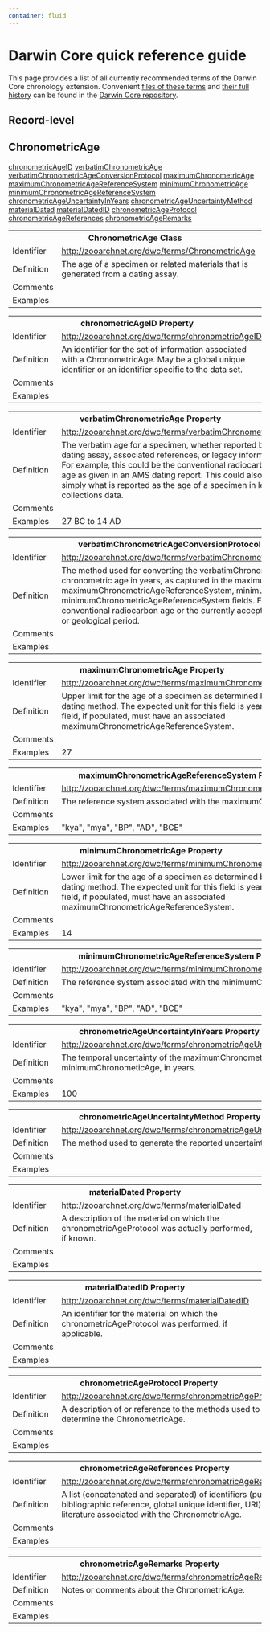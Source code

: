 ```yaml
---
container: fluid
---
```


# Darwin Core quick reference guide

This page provides a list of all currently recommended terms of the Darwin Core chronology extension. Convenient [files of these terms](https://github.com/VertNet/dwc-chronology) and [their full history](https://github.com/VertNet/dwc-chronology/blob/master/standard/vocabularies/term_versions.csv) can be found in the [Darwin Core repository](https://github.com/VertNet/dwc-chronology).


## Record-level

<div class="my-4">
    </div>




## ChronometricAge

<div class="my-4">
        <a class="btn btn-sm btn-outline-secondary m-1" href="#dwcterms:chronometricAgeID">chronometricAgeID</a>
        <a class="btn btn-sm btn-outline-secondary m-1" href="#dwcterms:verbatimChronometricAge">verbatimChronometricAge</a>
        <a class="btn btn-sm btn-outline-secondary m-1" href="#dwcterms:verbatimChronometricAgeConversionProtocol">verbatimChronometricAgeConversionProtocol</a>
        <a class="btn btn-sm btn-outline-secondary m-1" href="#dwcterms:maximumChronometricAge">maximumChronometricAge</a>
        <a class="btn btn-sm btn-outline-secondary m-1" href="#dwcterms:maximumChronometricAgeReferenceSystem">maximumChronometricAgeReferenceSystem</a>
        <a class="btn btn-sm btn-outline-secondary m-1" href="#dwcterms:minimumChronometricAge">minimumChronometricAge</a>
        <a class="btn btn-sm btn-outline-secondary m-1" href="#dwcterms:minimumChronometricAgeReferenceSystem">minimumChronometricAgeReferenceSystem</a>
        <a class="btn btn-sm btn-outline-secondary m-1" href="#dwcterms:chronometricAgeUncertaintyInYears">chronometricAgeUncertaintyInYears</a>
        <a class="btn btn-sm btn-outline-secondary m-1" href="#dwcterms:chronometricAgeUncertaintyMethod">chronometricAgeUncertaintyMethod</a>
        <a class="btn btn-sm btn-outline-secondary m-1" href="#dwcterms:materialDated">materialDated</a>
        <a class="btn btn-sm btn-outline-secondary m-1" href="#dwcterms:materialDatedID">materialDatedID</a>
        <a class="btn btn-sm btn-outline-secondary m-1" href="#dwcterms:chronometricAgeProtocol">chronometricAgeProtocol</a>
        <a class="btn btn-sm btn-outline-secondary m-1" href="#dwcterms:chronometricAgeReferences">chronometricAgeReferences</a>
        <a class="btn btn-sm btn-outline-secondary m-1" href="#dwcterms:chronometricAgeRemarks">chronometricAgeRemarks</a>
    </div>

<table class="table table-sm table-bordered">
    <tbody>
        <tr class="table-primary"><th colspan="2">ChronometricAge <span class="badge badge-primary float-right">Class</span></th></tr>
        <tr><td class="theme-label">Identifier</td><td><a href="http://zooarchnet.org/dwc/terms/ChronometricAge">http://zooarchnet.org/dwc/terms/ChronometricAge</a></td></tr>
        <tr><td class="theme-label">Definition</td><td>The age of a specimen or related materials that is generated from a dating assay.</td></tr>
        <tr><td class="theme-label">Comments</td><td></td></tr>
        <tr><td class="theme-label">Examples</td><td></td></tr>
    </tbody>
</table>

<p class="invisible">
    <a id="dwcterms:chronometricAgeID"></a><a id="chronometricAgeID"></a></p>
<table class="table table-sm table-bordered">
    <tbody>
        <tr class="table-secondary"><th colspan="2">chronometricAgeID <span class="badge badge-secondary float-right">Property</span></th></tr>
        <tr><td class="theme-label">Identifier</td><td><a href="http://zooarchnet.org/dwc/terms/chronometricAgeID">http://zooarchnet.org/dwc/terms/chronometricAgeID</a></td></tr>
        <tr><td class="theme-label">Definition</td><td>An identifier for the set of information associated with a ChronometricAge. May be a global unique identifier or an identifier specific to the data set.</td></tr>
        <tr><td class="theme-label">Comments</td><td></td></tr>
        <tr><td class="theme-label">Examples</td><td></td></tr>
    </tbody>
</table>
<p class="invisible">
    <a id="dwcterms:verbatimChronometricAge"></a><a id="verbatimChronometricAge"></a></p>
<table class="table table-sm table-bordered">
    <tbody>
        <tr class="table-secondary"><th colspan="2">verbatimChronometricAge <span class="badge badge-secondary float-right">Property</span></th></tr>
        <tr><td class="theme-label">Identifier</td><td><a href="http://zooarchnet.org/dwc/terms/verbatimChronometricAge">http://zooarchnet.org/dwc/terms/verbatimChronometricAge</a></td></tr>
        <tr><td class="theme-label">Definition</td><td>The verbatim age for a specimen, whether reported by a dating assay, associated references, or legacy information. For example, this could be the conventional radiocarbon age as given in an AMS dating report. This could also be simply what is reported as the age of a specimen in legacy collections data.</td></tr>
        <tr><td class="theme-label">Comments</td><td></td></tr>
        <tr><td class="theme-label">Examples</td><td>27 BC to 14 AD</td></tr>
    </tbody>
</table>
<p class="invisible">
    <a id="dwcterms:verbatimChronometricAgeConversionProtocol"></a><a id="verbatimChronometricAgeConversionProtocol"></a></p>
<table class="table table-sm table-bordered">
    <tbody>
        <tr class="table-secondary"><th colspan="2">verbatimChronometricAgeConversionProtocol <span class="badge badge-secondary float-right">Property</span></th></tr>
        <tr><td class="theme-label">Identifier</td><td><a href="http://zooarchnet.org/dwc/terms/verbatimChronometricAgeConversionProtocol">http://zooarchnet.org/dwc/terms/verbatimChronometricAgeConversionProtocol</a></td></tr>
        <tr><td class="theme-label">Definition</td><td>The method used for converting the verbatimChronometricAge into a chronometric age in years, as captured in the maximumChronometricAge, maximumChronometricAgeReferenceSystem, minimumChronometricAge, and minimumChronometricAgeReferenceSystem fields. For example, calibration of conventional radiocarbon age or the currently accepted age range of a cultural or geological period.</td></tr>
        <tr><td class="theme-label">Comments</td><td></td></tr>
        <tr><td class="theme-label">Examples</td><td></td></tr>
    </tbody>
</table>
<p class="invisible">
    <a id="dwcterms:maximumChronometricAge"></a><a id="maximumChronometricAge"></a></p>
<table class="table table-sm table-bordered">
    <tbody>
        <tr class="table-secondary"><th colspan="2">maximumChronometricAge <span class="badge badge-secondary float-right">Property</span></th></tr>
        <tr><td class="theme-label">Identifier</td><td><a href="http://zooarchnet.org/dwc/terms/maximumChronometricAge">http://zooarchnet.org/dwc/terms/maximumChronometricAge</a></td></tr>
        <tr><td class="theme-label">Definition</td><td>Upper limit for the age of a specimen as determined by a dating method. The expected unit for this field is years. This field, if populated, must have an associated maximumChronometricAgeReferenceSystem.</td></tr>
        <tr><td class="theme-label">Comments</td><td></td></tr>
        <tr><td class="theme-label">Examples</td><td>27</td></tr>
    </tbody>
</table>
<p class="invisible">
    <a id="dwcterms:maximumChronometricAgeReferenceSystem"></a><a id="maximumChronometricAgeReferenceSystem"></a></p>
<table class="table table-sm table-bordered">
    <tbody>
        <tr class="table-secondary"><th colspan="2">maximumChronometricAgeReferenceSystem <span class="badge badge-secondary float-right">Property</span></th></tr>
        <tr><td class="theme-label">Identifier</td><td><a href="http://zooarchnet.org/dwc/terms/maximumChronometricAgeReferenceSystem">http://zooarchnet.org/dwc/terms/maximumChronometricAgeReferenceSystem</a></td></tr>
        <tr><td class="theme-label">Definition</td><td>The reference system associated with the maximumChronometricAge.</td></tr>
        <tr><td class="theme-label">Comments</td><td></td></tr>
        <tr><td class="theme-label">Examples</td><td>"kya", "mya", "BP", "AD", "BCE"</td></tr>
    </tbody>
</table>
<p class="invisible">
    <a id="dwcterms:minimumChronometricAge"></a><a id="minimumChronometricAge"></a></p>
<table class="table table-sm table-bordered">
    <tbody>
        <tr class="table-secondary"><th colspan="2">minimumChronometricAge <span class="badge badge-secondary float-right">Property</span></th></tr>
        <tr><td class="theme-label">Identifier</td><td><a href="http://zooarchnet.org/dwc/terms/minimumChronometricAge">http://zooarchnet.org/dwc/terms/minimumChronometricAge</a></td></tr>
        <tr><td class="theme-label">Definition</td><td>Lower limit for the age of a specimen as determined by a dating method. The expected unit for this field is years. This field, if populated, must have an associated maximumChronometricAgeReferenceSystem.</td></tr>
        <tr><td class="theme-label">Comments</td><td></td></tr>
        <tr><td class="theme-label">Examples</td><td>14</td></tr>
    </tbody>
</table>
<p class="invisible">
    <a id="dwcterms:minimumChronometricAgeReferenceSystem"></a><a id="minimumChronometricAgeReferenceSystem"></a></p>
<table class="table table-sm table-bordered">
    <tbody>
        <tr class="table-secondary"><th colspan="2">minimumChronometricAgeReferenceSystem <span class="badge badge-secondary float-right">Property</span></th></tr>
        <tr><td class="theme-label">Identifier</td><td><a href="http://zooarchnet.org/dwc/terms/minimumChronometricAgeReferenceSystem">http://zooarchnet.org/dwc/terms/minimumChronometricAgeReferenceSystem</a></td></tr>
        <tr><td class="theme-label">Definition</td><td>The reference system associated with the minimumChronometricAge.</td></tr>
        <tr><td class="theme-label">Comments</td><td></td></tr>
        <tr><td class="theme-label">Examples</td><td>"kya", "mya", "BP", "AD", "BCE"</td></tr>
    </tbody>
</table>
<p class="invisible">
    <a id="dwcterms:chronometricAgeUncertaintyInYears"></a><a id="chronometricAgeUncertaintyInYears"></a></p>
<table class="table table-sm table-bordered">
    <tbody>
        <tr class="table-secondary"><th colspan="2">chronometricAgeUncertaintyInYears <span class="badge badge-secondary float-right">Property</span></th></tr>
        <tr><td class="theme-label">Identifier</td><td><a href="http://zooarchnet.org/dwc/terms/chronometricAgeUncertaintyInYears">http://zooarchnet.org/dwc/terms/chronometricAgeUncertaintyInYears</a></td></tr>
        <tr><td class="theme-label">Definition</td><td>The temporal uncertainty of the maximumChronometricAge and minimumChronometicAge, in years.</td></tr>
        <tr><td class="theme-label">Comments</td><td></td></tr>
        <tr><td class="theme-label">Examples</td><td>100</td></tr>
    </tbody>
</table>
<p class="invisible">
    <a id="dwcterms:chronometricAgeUncertaintyMethod"></a><a id="chronometricAgeUncertaintyMethod"></a></p>
<table class="table table-sm table-bordered">
    <tbody>
        <tr class="table-secondary"><th colspan="2">chronometricAgeUncertaintyMethod <span class="badge badge-secondary float-right">Property</span></th></tr>
        <tr><td class="theme-label">Identifier</td><td><a href="http://zooarchnet.org/dwc/terms/chronometricAgeUncertaintyMethod">http://zooarchnet.org/dwc/terms/chronometricAgeUncertaintyMethod</a></td></tr>
        <tr><td class="theme-label">Definition</td><td>The method used to generate the reported uncertainty calculations.</td></tr>
        <tr><td class="theme-label">Comments</td><td></td></tr>
        <tr><td class="theme-label">Examples</td><td></td></tr>
    </tbody>
</table>
<p class="invisible">
    <a id="dwcterms:materialDated"></a><a id="materialDated"></a></p>
<table class="table table-sm table-bordered">
    <tbody>
        <tr class="table-secondary"><th colspan="2">materialDated <span class="badge badge-secondary float-right">Property</span></th></tr>
        <tr><td class="theme-label">Identifier</td><td><a href="http://zooarchnet.org/dwc/terms/materialDated">http://zooarchnet.org/dwc/terms/materialDated</a></td></tr>
        <tr><td class="theme-label">Definition</td><td>A description of the material on which the chronometricAgeProtocol was actually performed, if known.</td></tr>
        <tr><td class="theme-label">Comments</td><td></td></tr>
        <tr><td class="theme-label">Examples</td><td></td></tr>
    </tbody>
</table>
<p class="invisible">
    <a id="dwcterms:materialDatedID"></a><a id="materialDatedID"></a></p>
<table class="table table-sm table-bordered">
    <tbody>
        <tr class="table-secondary"><th colspan="2">materialDatedID <span class="badge badge-secondary float-right">Property</span></th></tr>
        <tr><td class="theme-label">Identifier</td><td><a href="http://zooarchnet.org/dwc/terms/materialDatedID">http://zooarchnet.org/dwc/terms/materialDatedID</a></td></tr>
        <tr><td class="theme-label">Definition</td><td>An identifier for the material on which the chronometricAgeProtocol was performed, if applicable.</td></tr>
        <tr><td class="theme-label">Comments</td><td></td></tr>
        <tr><td class="theme-label">Examples</td><td></td></tr>
    </tbody>
</table>
<p class="invisible">
    <a id="dwcterms:chronometricAgeProtocol"></a><a id="chronometricAgeProtocol"></a></p>
<table class="table table-sm table-bordered">
    <tbody>
        <tr class="table-secondary"><th colspan="2">chronometricAgeProtocol <span class="badge badge-secondary float-right">Property</span></th></tr>
        <tr><td class="theme-label">Identifier</td><td><a href="http://zooarchnet.org/dwc/terms/chronometricAgeProtocol">http://zooarchnet.org/dwc/terms/chronometricAgeProtocol</a></td></tr>
        <tr><td class="theme-label">Definition</td><td>A description of or reference to the methods used to determine the ChronometricAge.</td></tr>
        <tr><td class="theme-label">Comments</td><td></td></tr>
        <tr><td class="theme-label">Examples</td><td></td></tr>
    </tbody>
</table>
<p class="invisible">
    <a id="dwcterms:chronometricAgeReferences"></a><a id="chronometricAgeReferences"></a></p>
<table class="table table-sm table-bordered">
    <tbody>
        <tr class="table-secondary"><th colspan="2">chronometricAgeReferences <span class="badge badge-secondary float-right">Property</span></th></tr>
        <tr><td class="theme-label">Identifier</td><td><a href="http://zooarchnet.org/dwc/terms/chronometricAgeReferences">http://zooarchnet.org/dwc/terms/chronometricAgeReferences</a></td></tr>
        <tr><td class="theme-label">Definition</td><td>A list (concatenated and separated) of identifiers (publication, bibliographic reference, global unique identifier, URI) of literature associated with the ChronometricAge.</td></tr>
        <tr><td class="theme-label">Comments</td><td></td></tr>
        <tr><td class="theme-label">Examples</td><td></td></tr>
    </tbody>
</table>
<p class="invisible">
    <a id="dwcterms:chronometricAgeRemarks"></a><a id="chronometricAgeRemarks"></a></p>
<table class="table table-sm table-bordered">
    <tbody>
        <tr class="table-secondary"><th colspan="2">chronometricAgeRemarks <span class="badge badge-secondary float-right">Property</span></th></tr>
        <tr><td class="theme-label">Identifier</td><td><a href="http://zooarchnet.org/dwc/terms/chronometricAgeRemarks">http://zooarchnet.org/dwc/terms/chronometricAgeRemarks</a></td></tr>
        <tr><td class="theme-label">Definition</td><td>Notes or comments about the ChronometricAge.</td></tr>
        <tr><td class="theme-label">Comments</td><td></td></tr>
        <tr><td class="theme-label">Examples</td><td></td></tr>
    </tbody>
</table>

